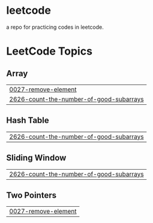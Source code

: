 # leetcode
a repo for practicing codes in leetcode.

<!---LeetCode Topics Start-->
# LeetCode Topics
## Array
|  |
| ------- |
| [0027-remove-element](https://github.com/XuchenSun/leetcode/tree/master/0027-remove-element) |
| [2626-count-the-number-of-good-subarrays](https://github.com/XuchenSun/leetcode/tree/master/2626-count-the-number-of-good-subarrays) |
## Hash Table
|  |
| ------- |
| [2626-count-the-number-of-good-subarrays](https://github.com/XuchenSun/leetcode/tree/master/2626-count-the-number-of-good-subarrays) |
## Sliding Window
|  |
| ------- |
| [2626-count-the-number-of-good-subarrays](https://github.com/XuchenSun/leetcode/tree/master/2626-count-the-number-of-good-subarrays) |
## Two Pointers
|  |
| ------- |
| [0027-remove-element](https://github.com/XuchenSun/leetcode/tree/master/0027-remove-element) |
<!---LeetCode Topics End-->